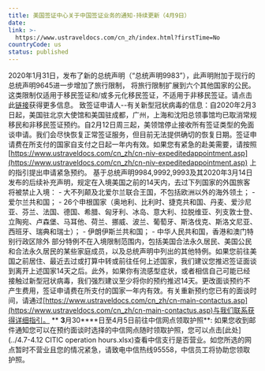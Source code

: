 ```yaml
---
title: 美国签证中心关于中国签证业务的通知-持续更新（4月9日）
date: 
link: >-
  https://www.ustraveldocs.com/cn_zh/index.html?firstTime=No
countryCode: us
status: published
---
```

2020年1月31日，发布了新的总统声明（“总统声明9983”），此声明附加于现行的总统声明9645进一步增加了旅行限制， 将旅行限制扩展到六个其他国家的公民。这类限制仅适用于移民签证和/或多元化移民签证，不适用于非移民签证。请点击此[链接](https://travel.state.gov/content/travel/en/us-visas/visa-information-resources/presidential-proclamation-archive/presidential-proclamation9645.html?wcmmode=disabled)获得更多信息。 致签证申请人\--有关新型冠状病毒的信息：自2020年2月3日起，美国驻北京大使馆和美国驻成都，广州，上海和沈阳总领事馆均已取消常规移民和非移民签证预约。自2月12日周三起，美领馆停止接收所有签证类型的免面谈申请。我们会尽快恢复正常签证服务，但目前无法提供确切的恢复日期。签证申请费在所支付的国家自支付之日起一年内有效。如果您有紧急的赴美需要，请按照[https://www.ustraveldocs.com/cn_zh/cn-niv-expeditedappointment.asp](https://www.ustraveldocs.com/cn_zh/cn-niv-expeditedappointment.asp) 上的指引提出申请紧急预约。 基于总统声明9984,9992,9993及其2020年3月14日发布的后续补充声明，规定在入境美国之前的14天内，去过下列国家的外国旅客将被禁止入境： \- 大不列颠及北爱尔兰联合王国，不包括欧洲以外的海外领土； \- 爱尔兰共和国； \- 26个申根国家（奥地利、比利时、捷克共和国、丹麦、爱沙尼亚、芬兰、法国、德国、希腊、匈牙利、冰岛、意大利、拉脱维亚、列支敦士登、立陶宛、卢森堡、马耳他、荷兰、挪威、波兰、葡萄牙、斯洛伐克、斯洛文尼亚、西班牙、瑞典和瑞士）； \- 伊朗伊斯兰共和国； \- 中华人民共和国，香港和澳门特别行政区除外 部分特例不在入境限制范围内，包括美国合法永久居民、美国公民和合法永久居民的某些家庭成员，以及总统声明中列出的其他特例。如果您前往美国之前居住、最近去过或打算中转或前往任何上述国家，我们建议您推迟签证面谈到离开上述国家14天之后。此外，如果你有流感型症状，或者相信自己可能已经接触过新型冠状病毒，我们强烈建议至少将你的预约推迟14天。更改面谈预约不产生费用，签证申请费在所支付的国家一年内有效。有关重新预约您已有的面谈时间，请通过[https://www.ustraveldocs.com/cn_zh/cn-main-contactus.asp](https://www.ustraveldocs.com/cn_zh/cn-main-contactus.asp)与我们联系获得详细指引。 ** ****3****月30****日至4月5日前往中信网点领取护照**: 如果您收到邮件通知您可以在预约面谈时选择的中信网点随时领取护照，您可以点击[此处](../4.7-4.12 CITIC operation hours.xlsx)查看中信支行是否营业。如您所选的网点暂时不营业且您的情况紧急，请致电中信热线95558，中信员工将协助您领取护照。 
